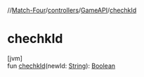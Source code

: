 //[Match-Four](../../../index.md)/[controllers](../index.md)/[GameAPI](index.md)/[chechkId](chechk-id.md)

# chechkId

[jvm]\
fun [chechkId](chechk-id.md)(newId: [String](https://kotlinlang.org/api/latest/jvm/stdlib/kotlin/-string/index.html)): [Boolean](https://kotlinlang.org/api/latest/jvm/stdlib/kotlin/-boolean/index.html)
